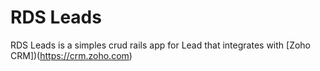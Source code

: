# RDS Leads

RDS Leads is a simples crud rails app for Lead that integrates with [Zoho CRM])(https://crm.zoho.com)

